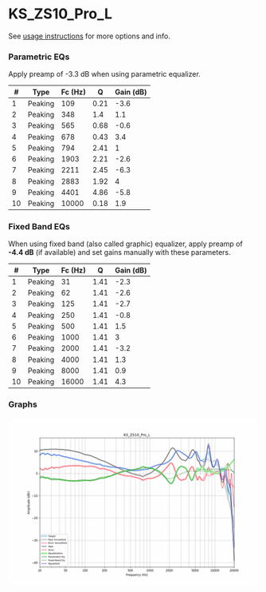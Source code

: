 # KS_ZS10_Pro_L
See [usage instructions](https://github.com/jaakkopasanen/AutoEq#usage) for more options and info.

### Parametric EQs
Apply preamp of -3.3 dB when using parametric equalizer.

|   # | Type    |   Fc (Hz) |    Q |   Gain (dB) |
|-----|---------|-----------|------|-------------|
|   1 | Peaking |       109 | 0.21 |        -3.6 |
|   2 | Peaking |       348 | 1.4  |         1.1 |
|   3 | Peaking |       565 | 0.68 |        -0.6 |
|   4 | Peaking |       678 | 0.43 |         3.4 |
|   5 | Peaking |       794 | 2.41 |         1   |
|   6 | Peaking |      1903 | 2.21 |        -2.6 |
|   7 | Peaking |      2211 | 2.45 |        -6.3 |
|   8 | Peaking |      2883 | 1.92 |         4   |
|   9 | Peaking |      4401 | 4.86 |        -5.8 |
|  10 | Peaking |     10000 | 0.18 |         1.9 |

### Fixed Band EQs
When using fixed band (also called graphic) equalizer, apply preamp of **-4.4 dB** (if available) and set gains manually with these parameters.

|   # | Type    |   Fc (Hz) |    Q |   Gain (dB) |
|-----|---------|-----------|------|-------------|
|   1 | Peaking |        31 | 1.41 |        -2.3 |
|   2 | Peaking |        62 | 1.41 |        -2.6 |
|   3 | Peaking |       125 | 1.41 |        -2.7 |
|   4 | Peaking |       250 | 1.41 |        -0.8 |
|   5 | Peaking |       500 | 1.41 |         1.5 |
|   6 | Peaking |      1000 | 1.41 |         3   |
|   7 | Peaking |      2000 | 1.41 |        -3.2 |
|   8 | Peaking |      4000 | 1.41 |         1.3 |
|   9 | Peaking |      8000 | 1.41 |         0.9 |
|  10 | Peaking |     16000 | 1.41 |         4.3 |

### Graphs
![](./KS_ZS10_Pro_L.png)
